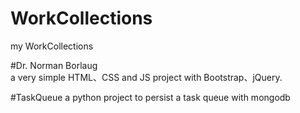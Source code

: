 # WorkCollections
my WorkCollections

#Dr. Norman Borlaug  
a very simple HTML、CSS and JS project with Bootstrap、jQuery.

#TaskQueue
a python project to persist a task queue with mongodb

